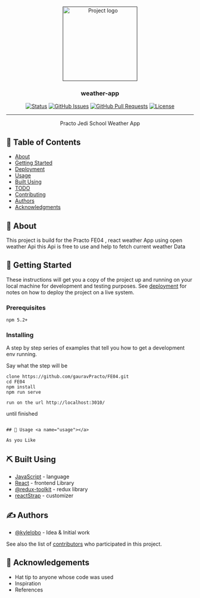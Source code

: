 <p align="center">
  <a href="" rel="noopener">
 <img width=200px height=200px src="https://i.imgur.com/6wj0hh6.jpg" alt="Project logo"></a>
</p>

<h3 align="center">weather-app</h3>

<div align="center">

[![Status](https://img.shields.io/badge/status-active-success.svg)]()
[![GitHub Issues](https://img.shields.io/github/issues/kylelobo/The-Documentation-Compendium.svg)](https://github.com/kylelobo/The-Documentation-Compendium/issues)
[![GitHub Pull Requests](https://img.shields.io/github/issues-pr/kylelobo/The-Documentation-Compendium.svg)](https://github.com/kylelobo/The-Documentation-Compendium/pulls)
[![License](https://img.shields.io/badge/license-MIT-blue.svg)](/LICENSE)

</div>

---

<p align="center"> Practo Jedi School Weather App
    <br> 
</p>

## 📝 Table of Contents

- [About](#about)
- [Getting Started](#getting_started)
- [Deployment](#deployment)
- [Usage](#usage)
- [Built Using](#built_using)
- [TODO](../TODO.md)
- [Contributing](../CONTRIBUTING.md)
- [Authors](#authors)
- [Acknowledgments](#acknowledgement)

## 🧐 About <a name = "about"></a>

This project is build for the Practo FE04 , react weather App using
open weather Api this Api is free to use and help to fetch current weather Data

## 🏁 Getting Started <a name = "getting_started"></a>

These instructions will get you a copy of the project up and running on your local machine for development and testing purposes. See [deployment](#deployment) for notes on how to deploy the project on a live system.

### Prerequisites

```
npm 5.2+
```

### Installing

A step by step series of examples that tell you how to get a development env running.

Say what the step will be

```
clone https://github.com/gauravPracto/FE04.git
cd FE04
npm install
npm run serve

run on the url http://localhost:3010/

```

until finished

```

## 🎈 Usage <a name="usage"></a>

As you Like

```

## ⛏️ Built Using <a name = "built_using"></a>

- [JavaScript](https://www.javascript.com/) - language
- [React](https://reactjs.org/) - frontend Library
- [@redux-toolkit](https://redux-toolkit.js.org/) - redux library
- [reactStrap](https://reactstrap.github.io/) - customizer

## ✍️ Authors <a name = "authors"></a>

- [@kylelobo](https://github.com/kylelobo) - Idea & Initial work

See also the list of [contributors](https://github.com/kylelobo/The-Documentation-Compendium/contributors) who participated in this project.

## 🎉 Acknowledgements <a name = "acknowledgement"></a>

- Hat tip to anyone whose code was used
- Inspiration
- References

```

```
